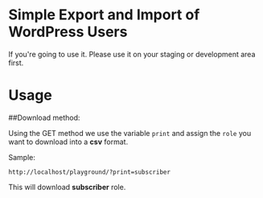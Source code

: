 Simple Export and Import of WordPress Users
==========

If you're going to use it. Please use it on your staging or development area first.

Usage
==========

##Download method:

Using the GET method we use the variable `print` and assign the `role` you want to 
download into a **csv** format.

Sample:

```http://localhost/playground/?print=subscriber```

This will download **subscriber** role.